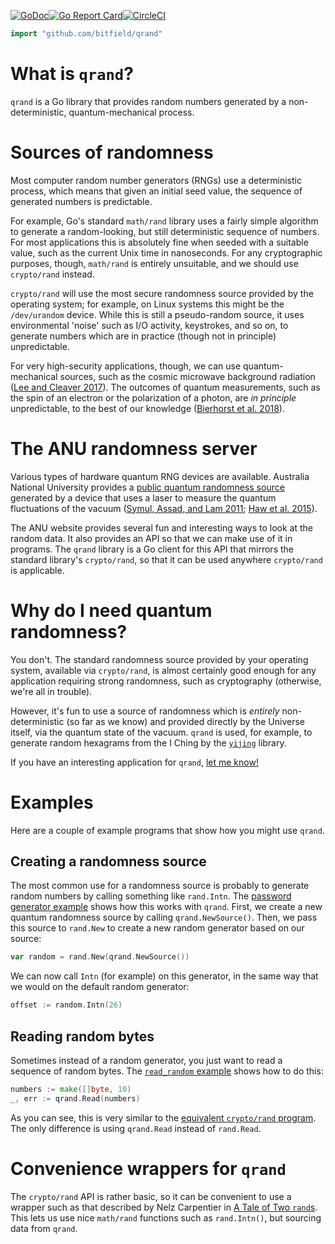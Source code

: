 [![GoDoc](https://godoc.org/github.com/bitfield/qrand?status.png)](http://godoc.org/github.com/bitfield/qrand)[![Go Report Card](https://goreportcard.com/badge/github.com/bitfield/qrand)](https://goreportcard.com/report/github.com/bitfield/qrand)[![CircleCI](https://circleci.com/gh/bitfield/qrand.svg?style=svg)](https://circleci.com/gh/bitfield/qrand)

```go
import "github.com/bitfield/qrand"
```

# What is `qrand`?

`qrand` is a Go library that provides random numbers generated by a non-deterministic, quantum-mechanical process.

# Sources of randomness

 Most computer random number generators (RNGs) use a deterministic process, which means that given an initial seed value, the sequence of generated numbers is predictable.

For example, Go's standard `math/rand` library uses a fairly simple algorithm to generate a random-looking, but still deterministic sequence of numbers. For most applications this is absolutely fine when seeded with a suitable value, such as the current Unix time in nanoseconds. For any cryptographic purposes, though, `math/rand` is entirely unsuitable, and we should use `crypto/rand` instead.

`crypto/rand` will use the most secure randomness source provided by the operating system; for example, on Linux systems this might be the `/dev/urandom` device. While this is still a pseudo-random source, it uses environmental 'noise' such as I/O activity, keystrokes, and so on, to generate numbers which are in practice (though not in principle) unpredictable.

For very high-security applications, though, we can use quantum-mechanical sources, such as the cosmic microwave background radiation ([Lee and Cleaver 2017](https://www.sciencedirect.com/science/article/pii/S2405844017310897)). The outcomes of quantum measurements, such as the spin of an electron or the polarization of a photon, are _in principle_ unpredictable, to the best of our knowledge ([Bierhorst et al. 2018](https://www.nature.com/articles/s41586-018-0019-0)).

# The ANU randomness server

Various types of hardware quantum RNG devices are available. Australia National University provides a [public quantum randomness source](http://qrng.anu.edu.au/index.php) generated by a device that uses a laser to measure the quantum fluctuations of the vacuum ([Symul, Assad, and Lam 2011](https://aip.scitation.org/doi/10.1063/1.3597793); [Haw et al. 2015](https://journals.aps.org/prapplied/abstract/10.1103/PhysRevApplied.3.054004)).

The ANU website provides several fun and interesting ways to look at the random data. It also provides an API so that we can make use of it in programs. The `qrand` library is a Go client for this API that mirrors the standard library's `crypto/rand`, so that it can be used anywhere `crypto/rand` is applicable.

# Why do I need quantum randomness?

You don't. The standard randomness source provided by your operating system, available via `crypto/rand`, is almost certainly good enough for any application requiring strong randomness, such as cryptography (otherwise, we're all in trouble).

However, it's fun to use a source of randomness which is _entirely_ non-deterministic (so far as we know) and provided directly by the Universe itself, via the quantum state of the vacuum. `qrand` is used, for example, to generate random hexagrams from the I Ching by the [`yijing`](https://github.com/bitfield/yijing) library.

If you have an interesting application for `qrand`, [let me know!](mailto:john@bitfieldconsulting.com)

# Examples

Here are a couple of example programs that show how you might use `qrand`.

## Creating a randomness source

The most common use for a randomness source is probably to generate random numbers by calling something like `rand.Intn`. The [password generator example](example/password/main.go) shows how this works with `qrand`. First, we create a new quantum randomness source by calling `qrand.NewSource()`. Then, we pass this source to `rand.New` to create a new random generator based on our source:

```go
var random = rand.New(qrand.NewSource())
```

We can now call `Intn` (for example) on this generator, in the same way that we would on the default random generator:

```go
offset := random.Intn(26)
```

## Reading random bytes

Sometimes instead of a random generator, you just want to read a sequence of random bytes. The [`read_random` example](example/read_random/main.go) shows how to do this:

```go
numbers := make([]byte, 10)
_, err := qrand.Read(numbers)
```

As you can see, this is very similar to the [equivalent `crypto/rand` program](https://golang.org/pkg/crypto/rand/#example_Read). The only difference is using `qrand.Read` instead of `rand.Read`.

# Convenience wrappers for `qrand`

The `crypto/rand` API is rather basic, so it can be convenient to use a wrapper such as that described by Nelz Carpentier in [A Tale of Two `rand`s](https://blog.gopheracademy.com/advent-2017/a-tale-of-two-rands/). This lets us use nice `math/rand` functions such as `rand.Intn()`, but sourcing data from `qrand`.
